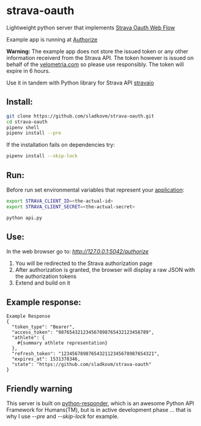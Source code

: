 # strava-oauth
Lightweight python server that implements [Strava Oauth Web Flow](http://developers.strava.com/docs/authentication/)


Example app is running at [Authorize](http://velometria.com/strava-oauth/authorize)

**Warning:** The example app does not store the issued token or any other information receiverd from the Strava API. The token however is issued on behalf of the [velometria.com](http://velometria.com) so please use responsibly. The token will expire in 6 hours.

Use it in tandem with Python library for Strava API [stravaio](https://github.com/sladkovm/stravaio)

## Install:

```bash
git clone https://github.com/sladkovm/strava-oauth.git
cd strava-oauth
pipenv shell
pipenv install --pre
```

If the installation fails on dependencies try:

```bash
pipenv install --skip-lock
```

## Run:

Before run set environmental variables that represent your [application](https://www.strava.com/settings/api):

```bash
export STRAVA_CLIENT_ID=<the-actual-id>
export STRAVA_CLIENT_SECRET=<the-actual-secret>
```

```python
python api.py
```

## Use:

In the web browser go to: *http://127.0.0.1:5042/authorize*

1. You will be redirected to the Strava authorization page
2. After authorization is granted, the browser will display a raw JSON with the authorization tokens
3. Extend and build on it

## Example response:

```
Example Response
{
  "token_type": "Bearer",
  "access_token": "987654321234567898765432123456789",
  "athlete": {
    #{summary athlete representation}
  },
  "refresh_token": "1234567898765432112345678987654321",
  "expires_at": 1531378346,
  "state": "https://github.com/sladkovm/strava-oauth"
}
```

## Friendly warning
This server is built on [python-responder](https://github.com/kennethreitz/responder), which is an awesome Python API Framework for Humans(TM), but is in active development phase ... that is why I use *--pre* and *--skip-lock* for example.
